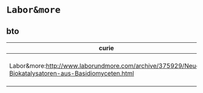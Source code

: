 # `Labor&more`
## bto
| curie                                                                                               |   usages | nodes                                                                                                                                                                                                                            |
|-----------------------------------------------------------------------------------------------------|----------|----------------------------------------------------------------------------------------------------------------------------------------------------------------------------------------------------------------------------------|
| Labor&more:http://www.laborundmore.com/archive/375929/Neue-Biokatalysatoren-aus-Basidiomyceten.html |        2 | [http://purl.obolibrary.org/obo/BTO:0006318](https://bioregistry.io/http://purl.obolibrary.org/obo/BTO:0006318), [http://purl.obolibrary.org/obo/BTO:0006319](https://bioregistry.io/http://purl.obolibrary.org/obo/BTO:0006319) |
